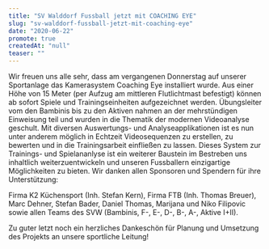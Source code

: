 ```yaml
---
title: "SV Walddorf Fussball jetzt mit COACHING EYE"
slug: "sv-walddorf-fussball-jetzt-mit-coaching-eye"
date: "2020-06-22"
promote: true
createdAt: "null"
teaser: ""
---
```

Wir freuen uns alle sehr, dass am vergangenen Donnerstag auf unserer Sportanlage das Kamerasystem Coaching Eye installiert wurde. Aus einer Höhe von 15 Meter (per Aufzug am mittleren Flutlichtmast befestigt) können ab sofort Spiele und Trainingseinheiten aufgezeichnet werden. Übungsleiter vom den Bambinis bis zu den Aktiven nahmen an der mehrstündigen Einweisung teil und wurden in die Thematik der modernen Videoanalyse geschult. Mit diversen Auswertungs- und Analyseapplikationen ist es nun unter anderem möglich in Echtzeit Videosequenzen zu erstellen, zu bewerten und in die Trainingsarbeit einfließen zu lassen. Dieses System zur Trainings- und Spielananlyse ist ein weiterer Baustein im Bestreben uns inhaltlich weiterzuentwickeln und unseren Fussballern einzigartige Möglichkeiten zu bieten. Wir danken allen Sponsoren und Spendern für ihre Unterstützung:

Firma K2 Küchensport (Inh. Stefan Kern), Firma FTB (Inh. Thomas Breuer), Marc Dehner, Stefan Bader, Daniel Thomas, Marijana und Niko Filipovic sowie allen Teams des SVW (Bambinis, F-, E-, D-, B-, A-, Aktive I+II).


Zu guter letzt noch ein herzliches Dankeschön für Planung und Umsetzung des Projekts an unsere sportliche Leitung!
